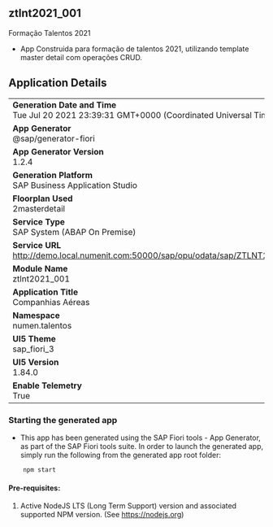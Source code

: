 ## ztlnt2021_001

Formação Talentos 2021
-   App Construida para formação de talentos 2021, utilizando template master detail com operações CRUD.

## Application Details
|               |
| ------------- |
|**Generation Date and Time**<br>Tue Jul 20 2021 23:39:31 GMT+0000 (Coordinated Universal Time)|
|**App Generator**<br>@sap/generator-fiori|
|**App Generator Version**<br>1.2.4|
|**Generation Platform**<br>SAP Business Application Studio|
|**Floorplan Used**<br>2masterdetail|
|**Service Type**<br>SAP System (ABAP On Premise)|
|**Service URL**<br>http://demo.local.numenit.com:50000/sap/opu/odata/sap/ZTLNT2021_GW_001_SRV
|**Module Name**<br>ztlnt2021_001|
|**Application Title**<br>Companhias Aéreas|
|**Namespace**<br>numen.talentos|
|**UI5 Theme**<br>sap_fiori_3|
|**UI5 Version**<br>1.84.0|
|**Enable Telemetry**<br>True|

### Starting the generated app

-   This app has been generated using the SAP Fiori tools - App Generator, as part of the SAP Fiori tools suite.  In order to launch the generated app, simply run the following from the generated app root folder:

```
    npm start
```

#### Pre-requisites:

1. Active NodeJS LTS (Long Term Support) version and associated supported NPM version.  (See https://nodejs.org)


